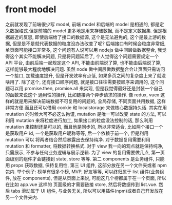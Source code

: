 # front model

之前就发现了前端很少写 model, 前端 model 和后端的 model 是相通的, 都是定义数据格式.但是前端的 model 更多地是用来存储数据, 而不是定义数据集.
但是根据最近的反思, 即使后端给了接口的数据源, 这个是无法避免的, 这个是最上游的数据, 但是是不是就代表数据的粒度没办法改变了呢?
后端接口有时候会粒度非常细, 单页面可能接口非常多, 这个问题有人说可以用 nodejs 做中间层做数据整合, 我觉得这个其实不能解决问题, 只是将问题延后了, 
个人觉得这个问题需要规定一个 API 平台, 由前后端一起规定这个 API, 不能由前端说了算, 也不能由后端说了算, 这样能够最大程度地解决问题.
虽然 node 做中间层做数据整合会让页面只需访问一个接口, 加载速度提升, 但是开发效率有点低, 如果多页之间的复杂度上来了就没啥用了.
除了这个, 还有接口顺序问题, 就是接口往往需要按顺序来调用的, 这个问题可以用 promise.then, promise.all 来实现, 但是我觉得最好还是封装一个自己的函数来说这个
通用性的操作, 比如链接两个异步请求的操作.
像 redux, vuex 这样的就是用来解决前端数据不可复用的问题的, 全局存储, 不同页面共用数据, 这样非常方便.而且还可以借用 cookie 和 localstorage 来做核心数据持久话.
其实在用 mutation 的时候大可不必这么拘谨, mutation 是唯一可以改变 state 的方法, 可以利用 mutation 来将粒度进行加工, 如果接口的粒度没法控制的话, 
那么利用 mutation 来控制还是可以的, 而且他是同步的, 所以非常适合, 比如两个接口一个是获取用户 id, 一个是获取用户昵称等等, 后一个依赖于前一个, 但是利用 mutation 可以
将两者结合然后暴露出去保持纯净.
对于数据复用需要利用 mutation 和 formatter, 将数据转换格式.
对于 view 我一向的观点就是保持纯净, 只需展示, 不参与任何业务逻辑与展示逻辑. 为了 view 的复用需要做几点, 第一页面级别的组件才会链接到 state, store 等等.
第二 components 是业务组件, 只能用 props 获取数据, 保持复用性, 第三 UI 组件, 这部分放在另一个文件夹或者 npm 包内.
举个例子: 榜单有很多个榜, MVP, 好友等等, 可以终归属于 list 组件(业务组件, 放在 components), 但是从页面上来说, 可能这几个榜都属于在一个页面, 所以在比如 app.vue 这样的
页面级的才需要链接 store, 然后将数据传到 list.vue. 然后 tabs 滑动属于 UI 组件, 与业务无关, 所以可以用插件(npm)或者自己开发放在另一个文件夹内.